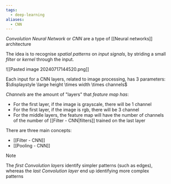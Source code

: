 ```yaml
---
tags:
  - deep-learning
aliases:
  - CNN
---
```

*Convolution Neural Network* or *CNN* are a type of [[Neural networks]] architecture

The idea is to recognise *spatial patterns* on *input signals*, by striding a small *filter* or *kernel* through the input.

![[Pasted image 20240717144520.png]]

Each input for a CNN layers, related to image processing, has 3 parameters:
$\displaystyle \large height \times width \times channels$

*Channels* are the amount of "layers" that *feature map has*:
- For the first layer, if the image is grayscale, there will be 1 channel
- For the first layer, if the image is rgb, there will be 3 channel
- For the middle layers, the feature map will have the number of channels of the number of [[Filter - CNN|filters]] trained on the last layer

There are three main concepts:
- [[Filter - CNN]]
- [[Pooling - CNN]]

>[!note]
>The *first Convolution layers* identify simpler patterns (such as edges), whereas the *last Convolution layer* end up identifying more complex patterns
> 